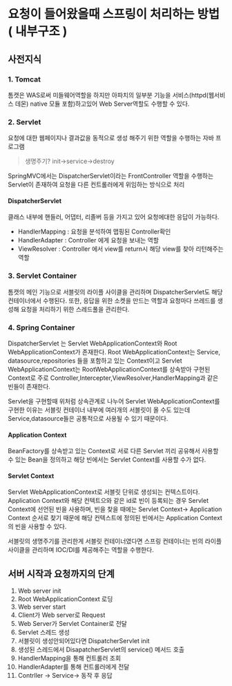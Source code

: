 # 요청이 들어왔을때 스프링이 처리하는 방법 ( 내부구조 )

## 사전지식

### 1. Tomcat

톰캣은 WAS로써 미들웨어역할을 하지만 아파치의 일부분 기능을 서비스(httpd(웹서비스 데몬) native 모듈 포함)하고있어 Web Server역할도 수행할 수 있다.

### 2. Servlet

요청에 대한 웹페이지나 결과값을 동적으로 생성 해주기 위한 역할을 수행하는 자바 프로그램

> 생명주기? init->service->destroy

SpringMVC에서는 DispatcherServlet이라는 FrontController 역할을 수행하는 Servlet이 존재하여 요청을 다른 컨트롤러에게 위임하는 방식으로 처리

#### DispatcherServlet

클래스 내부에 핸들러, 어댑터, 리졸버 등을 가지고 있어 요청에대한 응답이 가능하다.

- HandlerMapping : 요청을 분석하여 맵핑된 Controller확인
- HandlerAdapter : Controller 에게 요청을 보내는 역할
- ViewResolver : Controller 에서 view를 return시 해당 view를 찾아 리턴해주는 역할

### 3. Servlet Container

톰캣의 메인 기능으로 서블릿의 라이플 사이클을 관리하며 DispatcherServlet도 해당 컨테이너에서 수행된다. 또한, 응답을 위한 소켓을 만드는 역할과 요청마다 쓰레드를 생성해 요청을 처리하기 위한 스레드풀을 관리한다.

### 4. Spring Container

DispatcherServlet 는 Servlet WebApplicationContext와 Root WebApplicationContext가 존재한다. Root WebApplicationContext는 Service, datasource,repositories 들을 포함하고 있는 Context이고 Servlet WebApplicationContext는 RootWebApplicationContext를 상속받아 구현된 Context로 주로 Controller,Intercepter,ViewResolver,HandlerMapping과 같은 빈들이 존재한다.

Servlet을 구현할때 위처럼 상속관계로 나누어 Servlet WebApplicationContext를 구현한 이유는 서블릿 컨테이너 내부에 여러개의 서블릿이 올 수도 있는데 Service,datasource들은 공통적으로 사용될 수 있기 때문이다.

#### Application Context

BeanFactory를 상속받고 있는 Context로 서로 다른 Servlet 끼리 공유해서 사용할 수 있는 Bean을 정의하고 해당 빈에서는 Servlet Context를 사용할 수가 없다.

#### Servlet Context

Servlet WebApplicationContext로 서블릿 단위로 생성되는 컨텍스트이다. Application Context와 해당 컨텍트으와 같은 id로 빈이 등록되는 경우 Servlet Context에 선언된 빈을 사용하며, 빈을 찾을 때에는 Servlet Context-> Application Context 순서로 찾기 때문에 해당 컨텍스트에 정의된 빈에서는 Application Context의 빈을 사용할 수 있다.

서블릿의 생명주기를 관리한게 서블릿 컨테이너였다면 스프링 컨테이너는 빈의 라이플 사이클을 관리하며 IOC/DI를 제공해주는 역할을 수행한다.

## 서버 시작과 요청까지의 단계

1. Web server init
1. Root WebApplicationContext 로딩
1. Web server start
1. Client가 Web server로 Request
1. Web Server가 Servlet Container로 전달
1. Servlet 스레드 생성
1. 서블릿이 생성안되어있다면 DispatcherServlet init
1. 생성된 스레드에서 DisapatcherServlet의 service() 메서드 호출
1. HandlerMapping을 통해 컨트롤러 조회
1. HandlerAdapter를 통해 컨트롤러에게 전달
1. Contrller -> Service-> 동작 후 응답
